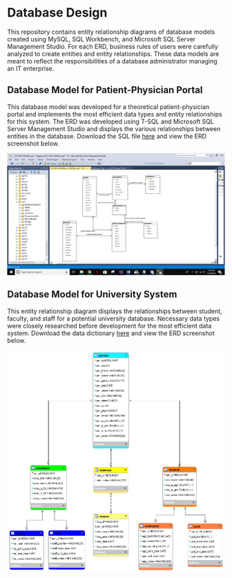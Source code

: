 # Database Design
This repository contains entity relationship diagrams of database models created using MySQL, SQL Workbench, and Microsoft SQL Server Management Studio. For each ERD, business rules of users were carefully analyzed to create entities and entity relationships. These data models are meant to reflect the responsibilities of a database administrator managing an IT enterprise. 

## Database Model for Patient-Physician Portal
This database model was developed for a theoretical patient-physician portal and implements the most efficient data types and entity relationships for this system. The ERD was developed using T-SQL and Microsoft SQL Server Management Studio and displays the various relationships between entities in the database. Download the SQL file [here](P2.sql) and view the ERD screenshot below.

![P2](P2_ERD.PNG)

## Database Model for University System
This entity relationship diagram displays the relationships between student, faculty, and staff for a potential university database. Necessary data types were closely researched before development for the most efficient data system. Download the data dictionary [here](a2.xlsx) and view the ERD screenshot below.

![a2](a2.png)
